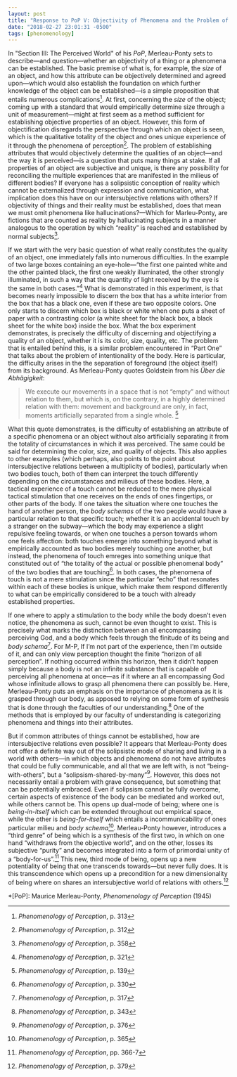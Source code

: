 ```yaml
---
layout: post
title: "Response to PoP V: Objectivity of Phenomena and the Problem of Intersubjectivity it Entails"
date: "2018-02-27 23:01:31 -0500"
tags: [phenomenology]
---
```


In "Section III: The Perceived World" of his *PoP*, Merleau-Ponty sets to describe—and question—whether an objectivity of a thing or a phenomena can be established. The basic premise of what is, for example, the *size* of an object, and how this attribute can be objectively determined and agreed upon—which would also establish the foundation on which further knowledge of the object can be established—is a simple proposition that entails numerous complications[^4]. At first, concerning the *size* of the object; coming up with a standard that would empirically determine size through a unit of measurement—might at first seem as a method sufficient for establishing objective properties of an object. However, this form of objectification disregards the perspective through which an object is seen, which is the qualitative totality of the object and ones unique experience of it through the phenomena of perception[^5]. The problem of establishing attributes that would objectively determine the qualities of an object—and the way it is perceived—is a question that puts many things at stake. If all properties of an object are subjective and unique, is there any possibility for reconciling the multiple experiences that are manifested in the milieus of different bodies? If everyone has a solipsistic conception of reality which cannot be externalized through expression and communication, what implication does this have on our intersubjective relations with others? If objectivity of things and their reality must be established, does that mean we must omit phenomena like hallucinations?—Which for Marleu-Ponty, are fictions that are counted as reality by hallucinating subjects in a manner analogous to the operation by which “reality” is reached and established by normal subjects[^6].

If we start with the very basic question of what really constitutes the quality of an object, one immediately falls into numerous difficulties. In the example of two large boxes containing an eye-hole—“the first one painted white and the other painted black, the first one weakly illuminated, the other strongly illuminated, in such a way that the quantity of light received by the eye is the same in both cases.”[^7] What is demonstrated in this experiment, is that becomes nearly impossible to discern the box that has a white interior from the box that has a black one, even if these are two opposite colors. One only starts to discern which box is black or white when one puts a sheet of paper with a contrasting color (a white sheet for the black box, a black sheet for the white box) inside the box. What the box experiment demonstrates, is precisely the difficulty of discerning and objectifying a quality of an object, whether it is its color, size, quality, etc. The problem that is entailed behind this, is a similar problem encountered in “Part One” that talks about the problem of intentionality of the body. Here is particular, the difficulty arises in the the separation of foreground (the object itself) from its background. As Merleau-Ponty quotes Goldstein from his *Über die Abhägigkeit*:

> We execute our movements in a space that is not “empty” and without relation to them, but which is, on the contrary, in a highly determined relation with them: movement and background are only, in fact, moments artificially separated from a single whole. [^8]

What this quote demonstrates, is the difficulty of establishing an attribute of a specific phenomena or an object without also artificially separating it from the totality of circumstances in which it was perceived. The same could be said for determining the color, size, and quality of objects. This also applies to other examples (which perhaps, also points to the point about intersubjective relations between a multiplicity of bodies), particularly when two bodies touch, both of them can interpret the touch differently depending on the circumstances and milieus of these bodies. Here, a tactical experience of a touch cannot be reduced to the mere physical tactical stimulation that one receives on the ends of ones fingertips, or other parts of the body. If one takes the situation where one touches the hand of another person, the *body schemas* of the two people would have a particular relation to that specific touch; whether it is an accidental touch by a stranger on the subway—which the body may experience a slight repulsive feeling towards, or when one touches a person towards whom one feels affection: both touches emerge into something beyond what is empirically accounted as two bodies merely touching one another, but instead, the phenomena of touch emreges into something unique that  constituted out of “the totality of the actual or possible phenomenal body” of the two bodies that are touching[^1]. In both cases, the phenomena of touch is not a mere stimulation since the particular “echo” that resonates within each of these bodies is unique, which make them respond differently to what can be empirically considered to be a touch with already established properties.

If one where to apply a stimulation to the body while the body doesn’t even notice, the phenomena as such, cannot be even thought to exist. This is precisely what marks the distinction between an all encompassing perceiving God, and a body which feels through the finitude of its being and *body schema*[^2]. For M-P, If I’m not part of the experience, then I’m outside of it, and can only view perception thought the finite “horizon of all perception”. If nothing occurred within this horizon, then it didn’t happen simply because a body is not an infinite substance that is capable of perceiving all phenomena at once—as if it where an all encompassing God whose infinitude allows to grasp all phenomena there can possibly be. Here, Merleau-Ponty puts an emphasis on the importance of phenomena as it is grasped through our body, as apposed to relying on some form of synthesis that is done through the faculties of our understanding.[^3] One of the methods that is employed by our faculty of understanding is categorizing phenomena and things into their attributes.

But if common attributes of things cannot be established, how are intersubjective relations even possible? It appears that Merleau-Ponty does not offer a definite way out of the solipsistic mode of sharing and living in a world with others—in which objects and phenomena do not have attributes that could be fully communicable, and all that we are left with, is not “being-with-others”, but a “solipsism-shared-by-many”[^9]. However, this does not necessarily entail a problem with grave consequence, but something that can be potentially embraced. Even if solipsism cannot be fully overcome, certain aspects of existence of the body can be mediated and worked out, while others cannot be. This opens up dual-mode of being; where one is *being-in-itself* which can be extended throughout out empirical space, while the other is *being-for-itself* which entails a incommunicability of ones particular milieu and *body schema*[^10]. Merleau-Ponty however, introduces a “third genre” of being which is a synthesis of the first two, in which on one hand “withdraws from the objective world”, and on the other, losses its subjective “purity” and becomes integrated into a form of primordial unity of a “body-for-us”.[^11] This new, third mode of being, opens up a new potentiality of being that one transcends towards—but never fully does. It is this transcendence which opens up a precondition for a new dimensionality  of being where on shares an intersubjective world of relations with others.[^12]

[^1]: *Phenomenology of Perception*, p. 330
[^2]: *Phenomenology of Perception*, p. 317
[^3]: *Phenomenology of Perception*, p. 343
[^4]: *Phenomenology of Perception*, p. 313
[^5]: *Phenomenology of Perception*, p. 312
[^6]: *Phenomenology of Perception*, p. 358
[^7]: *Phenomenology of Perception*, p. 321
[^8]: *Phenomenology of Perception*, p. 139
[^9]: *Phenomenology of Perception*, p. 376
[^10]: *Phenomenology of Perception*, p. 365
[^11]: *Phenomenology of Perception*, pp. 366-7
[^12]: *Phenomenology of Perception*, p. 379

*[PoP]: Maurice Merleau-Ponty, *Phenomenology of Perception* (1945)
